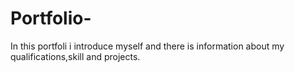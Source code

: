 # Portfolio-
In this portfoli i introduce myself and there is information about my qualifications,skill and projects.
